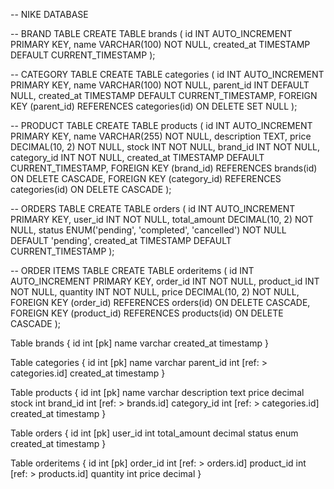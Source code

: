 -- NIKE DATABASE

-- BRAND TABLE
CREATE TABLE brands (
    id INT AUTO_INCREMENT PRIMARY KEY,
    name VARCHAR(100) NOT NULL,
    created_at TIMESTAMP DEFAULT CURRENT_TIMESTAMP
);

-- CATEGORY TABLE
CREATE TABLE categories (
    id INT AUTO_INCREMENT PRIMARY KEY,
    name VARCHAR(100) NOT NULL,
    parent_id INT DEFAULT NULL,
    created_at TIMESTAMP DEFAULT CURRENT_TIMESTAMP,
    FOREIGN KEY (parent_id) REFERENCES categories(id) ON DELETE SET NULL
);

-- PRODUCT TABLE
CREATE TABLE products (
    id INT AUTO_INCREMENT PRIMARY KEY,
    name VARCHAR(255) NOT NULL,
    description TEXT,
    price DECIMAL(10, 2) NOT NULL,
    stock INT NOT NULL,
    brand_id INT NOT NULL,
    category_id INT NOT NULL,
    created_at TIMESTAMP DEFAULT CURRENT_TIMESTAMP,
    FOREIGN KEY (brand_id) REFERENCES brands(id) ON DELETE CASCADE,
    FOREIGN KEY (category_id) REFERENCES categories(id) ON DELETE CASCADE
);

-- ORDERS TABLE
CREATE TABLE orders (
    id INT AUTO_INCREMENT PRIMARY KEY,
    user_id INT NOT NULL,
    total_amount DECIMAL(10, 2) NOT NULL,
    status ENUM('pending', 'completed', 'cancelled') NOT NULL DEFAULT 'pending',
    created_at TIMESTAMP DEFAULT CURRENT_TIMESTAMP
);

-- ORDER ITEMS TABLE
CREATE TABLE orderitems (
    id INT AUTO_INCREMENT PRIMARY KEY,
    order_id INT NOT NULL,
    product_id INT NOT NULL,
    quantity INT NOT NULL,
    price DECIMAL(10, 2) NOT NULL,
    FOREIGN KEY (order_id) REFERENCES orders(id) ON DELETE CASCADE,
    FOREIGN KEY (product_id) REFERENCES products(id) ON DELETE CASCADE
);














Table brands {
   id int [pk]
   name varchar
   created_at timestamp
}

Table categories {
   id int [pk]
   name varchar
   parent_id int [ref: > categories.id]
   created_at timestamp
}

Table products {
   id int [pk]
   name varchar
   description text
   price decimal
   stock int
   brand_id int [ref: > brands.id]
   category_id int [ref: > categories.id]
   created_at timestamp
}

Table orders {
   id int [pk]
   user_id int
   total_amount decimal
   status enum
   created_at timestamp
}

Table orderitems {
   id int [pk]
   order_id int [ref: > orders.id]
   product_id int [ref: > products.id]
   quantity int
   price decimal
}
